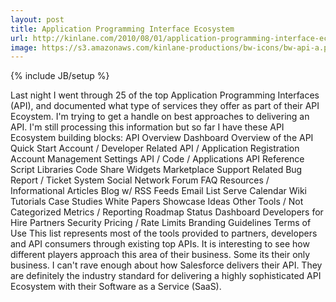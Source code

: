 ```yaml
---
layout: post
title: Application Programming Interface Ecosystem
url: http://kinlane.com/2010/08/01/application-programming-interface-ecosystem/
image: https://s3.amazonaws.com/kinlane-productions/bw-icons/bw-api-a.png
---
```

{% include JB/setup %}
<p>
     Last night I went through 25 of the top Application Programming Interfaces (API), and documented what type of services they offer as part of their API Ecoystem. I'm trying to get a handle on best approaches to delivering an API. I'm still processing this information but so far I have these API Ecosystem building blocks: API Overview Dashboard Overview of the API Quick Start Account / Developer Related API / Application Registration Account Management Settings API / Code / Applications API Reference Script Libraries Code Share Widgets Marketplace Support Related Bug Report / Ticket System Social Network Forum FAQ Resources / Informational Articles Blog w/ RSS Feeds Email List Serve Calendar Wiki Tutorials Case Studies White Papers Showcase Ideas Other Tools / Not Categorized Metrics / Reporting Roadmap Status Dashboard Developers for Hire Partners Security Pricing / Rate Limits Branding Guidelines Terms of Use This list represents most of the tools provided to partners, developers and API consumers through existing top APIs. It is interesting to see how different players approach this area of their business. Some its their only business. I can't rave enough about how Salesforce delivers their API. They are definitely the industry standard for delivering a highly sophisticated API Ecosystem with their Software as a Service (SaaS).
</p>